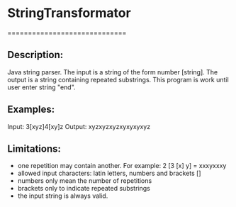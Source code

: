 # StringTransformator
=============================

Description:
------------
Java string parser. 
The input is a string of the form number [string].
The output is a string containing repeated substrings.
This program is work until user enter string "end".

Examples:
------------
Input: 3[xyz]4[xy]z
Output: xyzxyzxyzxyxyxyxyz

Limitations:
------------
- one repetition may contain another. For example: 2 [3 [x] y] = xxxyxxxy
- allowed input characters: latin letters, numbers and brackets []
- numbers only mean the number of repetitions
- brackets only to indicate repeated substrings
- the input string is always valid.
